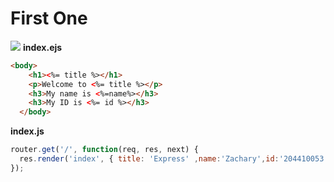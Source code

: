 # First One

![](https://i.imgur.com/oJ4f9YA.png)
**index.ejs**
```html
<body>
    <h1><%= title %></h1>
    <p>Welcome to <%= title %></p>
    <h3>My name is <%=name%></h3>
    <h3>My ID is <%= id %></h3>
  </body>
```
**index.js**
```js
router.get('/', function(req, res, next) {
  res.render('index', { title: 'Express' ,name:'Zachary',id:'204410053'});
});
```
